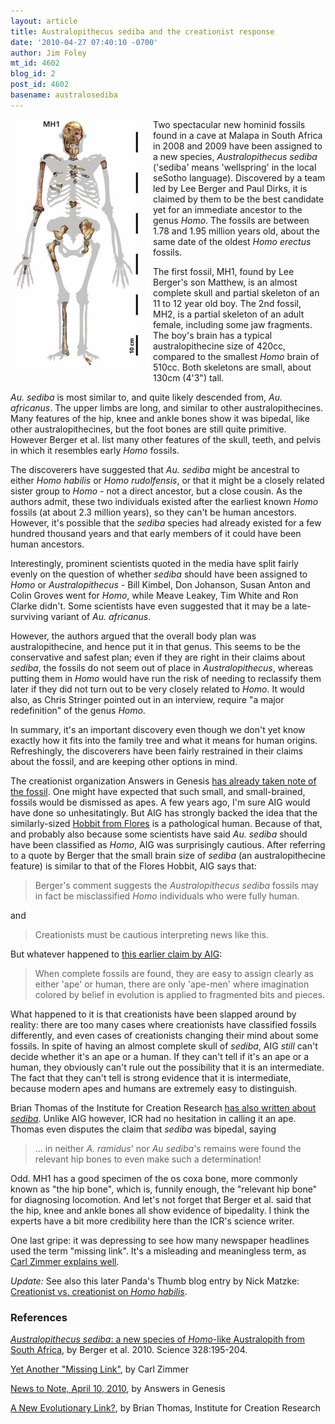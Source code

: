 ```yaml
---
layout: article
title: Australopithecus sediba and the creationist response
date: '2010-04-27 07:40:10 -0700'
author: Jim Foley
mt_id: 4602
blog_id: 2
post_id: 4602
basename: australosediba
---
```

<img src="/uploads/2010/MH1fossil.png" alt="MH1fossil.png" width="208" height="396" style="float: left; margin: 0 20px 20px 0;" class="mt-image-left" />

Two spectacular new hominid fossils found in a cave at Malapa in South Africa in 2008 and 2009 have been assigned to a new species, _Australopithecus sediba_ ('sediba' means 'wellspring' in the local seSotho language). Discovered by a team led by Lee Berger and Paul Dirks, it is claimed by them to be the best candidate yet for an immediate ancestor to the genus _Homo_. The fossils are between 1.78 and 1.95 million years old, about the same date of the oldest _Homo erectus_ fossils.

The first fossil, MH1, found by Lee Berger's son Matthew, is an almost complete skull and partial skeleton of an 11 to 12 year old boy. The 2nd fossil, MH2, is a partial skeleton of an adult female, including some jaw fragments. The boy's brain has a typical australopithecine size of 420cc, compared to the smallest _Homo_ brain of 510cc. Both skeletons are small, about 130cm (4'3") tall.

_Au. sediba_ is most similar to, and quite likely descended from, _Au. africanus_. The upper limbs are long, and similar to other australopithecines. Many features of the hip, knee and ankle bones show it was bipedal, like other australopithecines, but the foot bones are still quite primitive. However Berger et al. list many other features of the skull, teeth, and pelvis in which it resembles early _Homo_ fossils. 

The discoverers have suggested that _Au. sediba_ might be ancestral to either _Homo habilis_ or _Homo rudolfensis_, or that it might be a closely related sister group to _Homo_ - not a direct ancestor, but a close cousin. As the authors admit, these two individuals existed after the earliest known _Homo_ fossils (at about 2.3 million years), so they can't be human ancestors. However, it's possible that the _sediba_ species had already existed for a few hundred thousand years and that early members of it could have been human ancestors.

Interestingly, prominent scientists quoted in the media have split fairly evenly on the question of whether _sediba_ should have been assigned to _Homo_ or _Australopithecus_ - Bill Kimbel, Don Johanson, Susan Anton and Colin Groves went for _Homo_, while Meave Leakey, Tim White and Ron Clarke didn't. Some scientists have even suggested that it may be a late-surviving variant of _Au. africanus_.

However, the authors argued that the overall body plan was australopithecine, and hence put it in that genus. This seems to be the conservative and safest plan; even if they are right in their claims about _sediba_, the fossils do not seem out of place in _Australopithecus_, whereas putting them in _Homo_ would have run the risk of needing to reclassify them later if they did not turn out to be very closely related to _Homo_. It would also, as Chris Stringer pointed out in an interview, require "a major redefinition" of the genus _Homo_.

In summary, it's an important discovery even though we don't yet know exactly how it fits into the family tree and what it means for human origins. Refreshingly, the discoverers have been fairly restrained in their claims about the fossil, and are keeping other options in mind.

The creationist organization Answers in Genesis [has already taken note of the fossil](http://www.answersingenesis.org/articles/2010/04/10/news-to-note-04102010#one). One might have expected that such small, and small-brained, fossils would be dismissed as apes. A few years ago, I'm sure AIG would have done so unhesitatingly. But AIG has strongly backed the idea that the similarly-sized [Hobbit from Flores](http://www.talkorigins.org/faqs/homs/flores.html) is a pathological human. Because of that, and probably also because some scientists have said _Au. sediba_ should have been classified as _Homo_, AIG was surprisingly cautious. After referring to a quote by Berger that the small brain size of _sediba_ (an australopithecine feature) is similar to that of the Flores Hobbit, AIG says that:

> Berger's comment suggests the _Australopithecus sediba_ fossils may in fact be misclassified _Homo_ individuals who were fully human.


and


> Creationists must be cautious interpreting news like this.

But whatever happened to [this earlier claim by AIG](http://www.answersingenesis.org/docs/4113.asp):


> When complete fossils are found, they are easy to assign clearly as either 'ape' or human, there are only 'ape-men' where imagination colored by belief in evolution is applied to fragmented bits and pieces.


What happened to it is that creationists have been slapped around by reality: there are too many cases where creationists have classified fossils differently, and even cases of creationists changing their mind about some fossils. In spite of having an almost complete skull of _sediba_, AIG _still_ can't decide whether it's an ape or a human. If they can't tell if it's an ape or a human, they obviously can't rule out the possibility that it is an intermediate. The fact that they can't tell is strong evidence that it is intermediate, because modern apes and humans are extremely easy to distinguish.

Brian Thomas of the Institute for Creation Research [has also written about _sediba_](http://www.icr.org/article/5346/). Unlike AIG however, ICR had no hesitation in calling it an ape. Thomas even disputes the claim that _sediba_ was bipedal, saying


> ... in neither _A. ramidus_' nor _Au sediba_'s remains were found the relevant hip bones to even make such a determination!


Odd. MH1 has a good specimen of the os coxa bone, more commonly known as "the hip bone", which is, funnily enough, the "relevant hip bone" for diagnosing locomotion. And let's not forget that Berger et al. said that the hip, knee and ankle bones all show evidence of bipedality. I think the experts have a bit more credibility here than the ICR's science writer.

One last gripe: it was depressing to see how many newspaper headlines used the term "missing link". It's a misleading and meaningless term, as [Carl Zimmer explains well](http://www.slate.com/id/2250212/pagenum/all/).

_Update:_ See also this later Panda's Thumb blog entry by Nick Matzke: [Creationist vs. creationist on _Homo habilis_](http://pandasthumb.org/archives/2010/05/creationist-vs.html).

### References

[_Australopithecus sediba_: a new species of _Homo_-like Australopith from South Africa](http://www.sciencemag.org/cgi/content/short/328/5975/195), by Berger et al. 2010. Science 328:195-204.

[Yet Another "Missing Link"](http://www.slate.com/id/2250212/pagenum/all/), by Carl Zimmer

[News to Note, April 10, 2010](http://www.answersingenesis.org/articles/2010/04/10/news-to-note-04102010#one), by Answers in Genesis

[A New Evolutionary Link?](http://www.icr.org/article/5346/), by Brian Thomas, Institute for Creation Research
